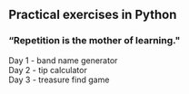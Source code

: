 ## Practical exercises in Python
### “Repetition is the mother of learning."

Day 1 - band name generator  <br>
Day 2 - tip calculator <br>
Day 3 - treasure find game <br>

